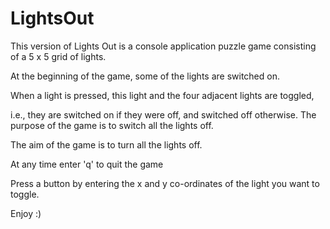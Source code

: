 # LightsOut
This version of Lights Out is a console application puzzle game consisting of a 5 x 5 grid of lights.

At the beginning of the game, some of the lights are switched on.

When a light is pressed, this light and the four adjacent lights are toggled,

i.e., they are switched on if they were off, and switched off otherwise. The purpose of the game is to
switch all the lights off.

The aim of the game is to turn all the lights off.

At any time enter 'q' to quit the game

Press a button by entering the x and y co-ordinates of the light you want to toggle.

Enjoy :)
